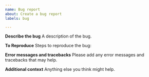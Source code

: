 ```yaml
---
name: Bug report
about: Create a bug report
labels: bug

---
```


**Describe the bug**
A description of the bug.

**To Reproduce**
Steps to reproduce the bug:

**Error messages and tracebacks**
Please add any error messages and tracebacks that may help.

**Additional context**
Anything else you think might help.
